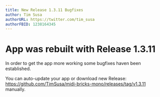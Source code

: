 ```yaml
---
title: New Release 1.3.11 Bugfixes
author: Tim Susa
authorURL: https://twitter.com/tim_susa
authorFBID: 1238164345
---
```


# App was rebuilt with Release 1.3.11

In order to get the app more working some bugfixes haven been established.

You can auto-update your app or download new Release: https://github.com/TimSusa/midi-bricks-mono/releases/tag/v1.3.11 manually.


